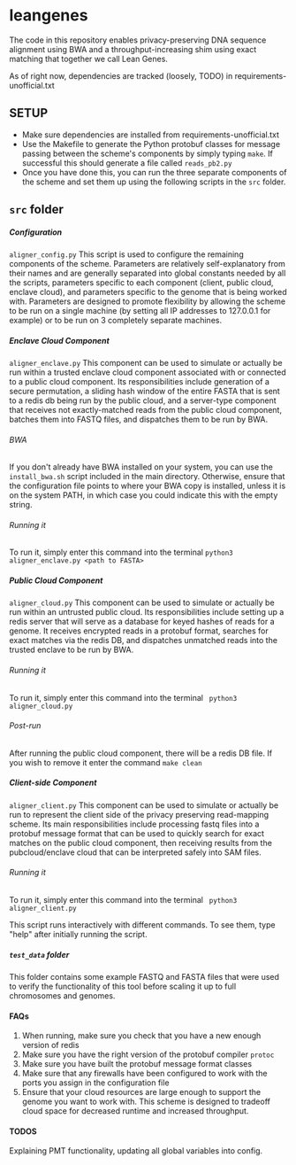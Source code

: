 # leangenes

The code in this repository enables privacy-preserving DNA sequence alignment using BWA and a throughput-increasing shim using exact matching that together we call Lean Genes.

As of right now, dependencies are tracked (loosely, TODO) in requirements-unofficial.txt

## SETUP

- Make sure dependencies are installed from requirements-unofficial.txt
- Use the Makefile to generate the Python protobuf classes for message passing between the scheme's components by simply typing ``make``. If successful this should generate a file called ``reads_pb2.py``
- Once you have done this, you can run the three separate components of the scheme and set them up using the following scripts in the ``src`` folder.

## ``src`` folder

##### Configuration
`` aligner_config.py `` 
This script is used to configure the remaining components of the scheme. Parameters are relatively self-explanatory from their names and are generally separated into global constants needed by all the scripts,
parameters specific to each component (client, public cloud, enclave cloud), and parameters specific to the genome that is being worked with. Parameters are designed to promote flexibility by allowing the scheme to be 
run on a single machine (by setting all IP addresses to 127.0.0.1 for example) or to be run on 3 completely separate machines.

##### Enclave Cloud Component
`` aligner_enclave.py ``
This component can be used to simulate or actually be run within a trusted enclave cloud component associated with or connected to a public cloud component.
Its responsibilities include generation of a secure permutation, a sliding hash window of the entire FASTA that is sent to a redis db being run by the public cloud, and a 
server-type component that receives not exactly-matched reads from the public cloud component, batches them into FASTQ files, and dispatches them to be run by BWA.

###### BWA
If you don't already have BWA installed on your system, you can use the ``install_bwa.sh`` script included in the main directory. Otherwise, ensure that the configuration file points to where your BWA copy is installed, unless it is on the system PATH, in which case you could indicate this with the empty string.

###### Running it
To run it, simply enter this command into the terminal
 `` python3 aligner_enclave.py <path to FASTA> ``

##### Public Cloud Component
`` aligner_cloud.py ``
This component can be used to simulate or actually be run within an untrusted public cloud. Its responsibilities include setting up a redis server that will serve as a database for keyed hashes of reads for a genome.
It receives encrypted reads in a protobuf format, searches for exact matches via the redis DB, and dispatches unmatched reads into the trusted enclave to be run by BWA.

###### Running it
To run it, simply enter this command into the terminal
 `` python3 aligner_cloud.py``

###### Post-run
After running the public cloud component, there will be a redis DB file. If you wish to remove it enter the command `` make clean ``

##### Client-side Component
`` aligner_client.py ``
This component can be used to simulate or actually be run to represent the client side of the privacy preserving read-mapping scheme.
Its main responsibilities include processing fastq files into a protobuf message format that can be used to quickly search for exact matches on the public cloud component, then receiving results from the pubcloud/enclave cloud that can be interpreted safely into SAM files.

###### Running it
To run it, simply enter this command into the terminal
 `` python3 aligner_client.py``
 
 This script runs interactively with different commands. To see them, type "help" after initially running the script.

##### ``test_data`` folder
This folder contains some example FASTQ and FASTA files that were used to verify the functionality of this tool before scaling it up to full chromosomes and genomes.

#### FAQs 
1. When running, make sure you check that you have a new enough version of redis
2. Make sure you have the right version of the protobuf compiler ``protoc``
3. Make sure you have built the protobuf message format classes
4. Make sure that any firewalls have been configured to work with the ports you assign in the configuration file
5. Ensure that your cloud resources are large enough to support the genome you want to work with. This scheme is designed to tradeoff cloud space for decreased runtime and increased throughput.

#### **TODOS**
Explaining PMT functionality, updating all global variables into config.

